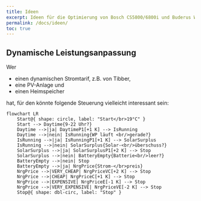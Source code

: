 ```yaml
---
title: Ideen
excerpt: Ideen für die Optimierung von Bosch CS5800/6800i und Buderus WLW176/186 Wärmepumpen
permalink: /docs/ideen/
toc: true
---
```


## Dynamische Leistungsanpassung

Wer

- einen dynamischen Stromtarif, z.B. von Tibber,
- eine PV-Anlage und
- einen Heimspeicher

hat, für den könnte folgende Steuerung vielleicht interessant sein:

```mermaid
flowchart LR
    Start@{ shape: circle, label: "Start</br>19°C" }
    Start --> Daytime{9-22 Uhr?}
    Daytime -->|ja| DaytimeP1[+1 K] --> IsRunning
    Daytime -->|nein| IsRunning{WP läuft <br/>gerade?}
    IsRunning -->|ja| IsRunningP1[+1 K] --> SolarSurplus
    IsRunning -->|nein| SolarSurplus{Solar-<br/>überschuss?}
    SolarSurplus -->|ja| SolarSurplusP1[+2 K] --> Stop
    SolarSurplus -->|nein| BatteryEmpty{Batterie<br/>leer?}
    BatteryEmpty -->|nein| Stop
    BatteryEmpty -->|ja| NrgPrice{Strom-</br>preis}
    NrgPrice -->|VERY_CHEAP| NrgPriceVC[+2 K] --> Stop
    NrgPrice -->|CHEAP| NrgPriceC[+1 K] --> Stop
    NrgPrice -->|EXPENSIVE| NrgPriceE[-1 K] --> Stop
    NrgPrice -->|VERY_EXPENSIVE| NrgPriceVE[-2 K] --> Stop
    Stop@{ shape: dbl-circ, label: "Stop" }

```
